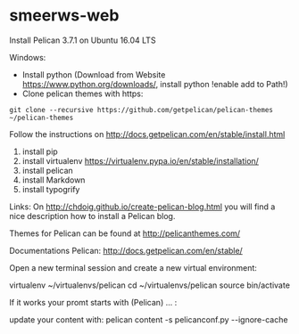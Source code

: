 # smeerws-web

Install Pelican 3.7.1 on Ubuntu 16.04 LTS

Windows: 
+ Install python (Download from Website https://www.python.org/downloads/, install python !enable add to Path!)
+ Clone pelican themes with https: 
```
git clone --recursive https://github.com/getpelican/pelican-themes ~/pelican-themes
```

Follow the instructions on http://docs.getpelican.com/en/stable/install.html

1) install pip
2) install virtualenv https://virtualenv.pypa.io/en/stable/installation/
3) install pelican
4) install Markdown
5) install typogrify


Links: 
On http://chdoig.github.io/create-pelican-blog.html you will find a nice description how to install a Pelican blog. 

Themes for Pelican can be found at http://pelicanthemes.com/

Documentations Pelican:  http://docs.getpelican.com/en/stable/


Open a new terminal session and create a new virtual environment:
	
virtualenv ~/virtualenvs/pelican
cd ~/virtualenvs/pelican
source bin/activate

If it works your promt starts with (Pelican) ... : 

update your content with: pelican content -s pelicanconf.py --ignore-cache


